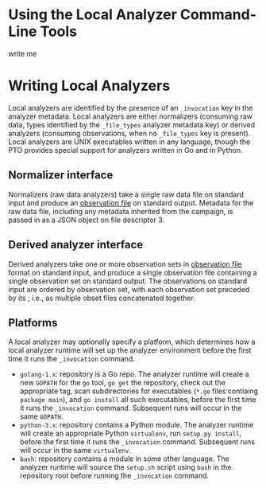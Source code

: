 
# Using the Local Analyzer Command-Line Tools

write me

# Writing Local Analyzers

Local analyzers are identified by the presence of an `_invocation` key in the
analyzer metadata. Local analyzers are either normalizers (consuming raw data,
types identified by the `_file_types` analyzer metadata key) or derived
analyzers (consuming observations, when no `_file_types` key is present).
Local analyzers are UNIX executables written in any language, though the PTO
provides special support for analyzers written in Go and in Python.

## Normalizer interface

Normalizers (raw data analyzers) take a single raw data file on standard input
and produce an [observation file](OBSETS.md) on standard output. Metadata for
the raw data file, including any metadata inherited from the campaign, is
passed in as a JSON object on file descriptor 3. 

## Derived analyzer interface

Derived analyzers take one or more observation sets in 
[observation file](OBSETS.md) format on standard input, and produce a single observation
file containing a single observation set on standard output. The observations on standard 
input are ordered by observation set, with each observation set preceded by its ; i.e., 
as multiple obset files concatenated together.

## Platforms

A local analyzer may optionally specify a platform, which determines how a
local analyzer runtime will set up the analyzer environment before the first
time it runs the `_invocation` command.

- `golang-1.x`: repository is a Go repo. The analyzer runtime will create a
  new `GOPATH` for the `go` tool, `go get` the repository, check out the
  appropriate tag, scan subdirectories for executables (`*.go` files contiaing
  `package main`), and `go install` all such executables, before the first
  time it runs the `_invocation` command. Subsequent runs will occur in the
  same `GOPATH`.
- `python-3.x`: repository contains a Python module. The analyzer runtime will
  create an appropriate Python `virtualenv`, run `setup.py install`, before
  the first time it runs the `_invocation` command. Subsequent runs will occur
  in the same `virtualenv`.
- `bash`: repository contains a module in some other language. The analyzer
  runtime will source the `setup.sh` script using `bash` in the repository
  root before running the `_invocation` command.

